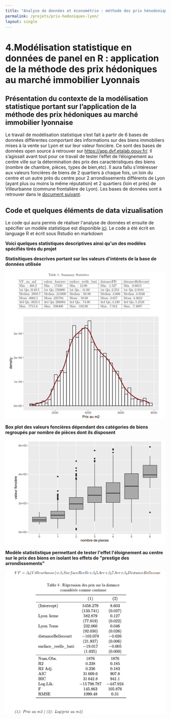 ```yaml
---
title: "Analyse de données et économétrie : méthode des prix hénodoniques sur les logements lyonais"
permalink: /projets/prix-hedoniques-lyon/
layout: single
---
```




# 4.Modélisation statistique en données de panel en R : application de la méthode des prix hédoniques au marché immobilier Lyonnais 

## Présentation du contexte de la modélisation statistique portant sur l’application de la méthode des prix hédoniques au marché immobilier lyonnaise

Le travail de modélisation statistique s’est fait à partir de 6 bases de données différentes comportant des informations sur des biens immobiliers mises à la vente sur Lyon et sur leur valeur foncière. Ce sont des bases de données open source à retrouver sur
https://app.dvf.etalab.gouv.fr/. Il s’agissait avant tout pour ce travail de tester l’effet de l’éloignement au centre ville sur la détermination des prix des caractéristiques des biens (nombre de chambre, pièces, types de bien,etc). Il aura fallu s’intéresser aux valeurs foncières de biens de 2 quartiers à chaque fois, un loin du centre et un autre près du centre pour 2 arrondissements différents de Lyon (ayant plus ou moins la même réputation) et 2 quartiers (loin et près) de Villeurbanne (commune frontalière de Lyon). Les bases de données sont à retrouver dans le [document suivant](../asset/data_analysis_DVF/data).


## Code et quelques éléments de data vizualisation

Le code qui aura permis de réaliser l'analyse de données et ensuite de spécifier un modèle statistique est disponible [ici](../asset/data_analysis_DVF/notebooks/COTT%20cv.rmd). Le code a été écrit en language R et écrit sous Rstudio en markdown

**Voici quelques statistiques descriptives ainsi qu'un des modèles spécifiés tirés du projet**
 
**Statisitiques descrives portant sur les valeurs d'intérets de la base de données utilisée**

![](../asset/data_analysis_DVF/images/Statisitiques%20descrives%20portant%20sur%20les%20valeurs%20d%E2%80%99inte%CC%81rets%20de%20la%20base%20de%20donne%CC%81es%20utilise%CC%81e%20%20.png)

**Box plot des valeurs foncières dépendant des catégories de biens regroupés par nombre de pièces dont ils disposent**

![](../asset/data_analysis_DVF/images/Box%20plot%20des%20valeurs%20foncie%CC%80res%20de%CC%81pendant%20des%20cate%CC%81gories%20de%20biens%20regroupe%CC%81s%20par%20nombre%20de%20pie%CC%80ces%20dont%20ils%20disposent%20%20.png)


**Modèle statististique permettant de tester l'effet l'éloignement au centre sur le prix des biens en isolant les effets de "prestige des arrondissements"**

![](../asset/data_analysis_DVF/images/Mode%CC%80le%20statististique%20permettant%20de%20tester%20l%E2%80%99effet%20l%E2%80%99e%CC%81loignement%20au%20centre%20sur%20le%20prix%20des%20biens%20en%20isolant%20les%20effets%20de%20%E2%80%9Cprestige%20des%20arrondissements%E2%80%9D%20%20.png)

